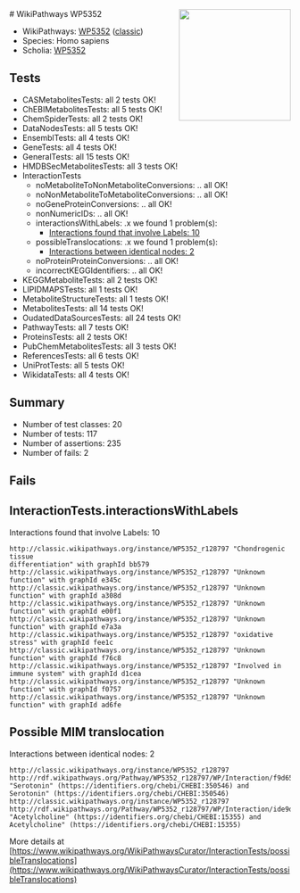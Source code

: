 <img style="float: right; width: 200px" src="https://upload.wikimedia.org/wikipedia/commons/thumb/8/83/Wplogo_with_text_500.png/640px-Wplogo_with_text_500.png" />
# WikiPathways WP5352

* WikiPathways: [WP5352](https://wikipathways.org/pathways/WP5352) ([classic](https://classic.wikipathways.org/instance/WP5352))
* Species: Homo sapiens
* Scholia: [WP5352](https://scholia.toolforge.org/wikipathways/WP5352)
## Tests
* CASMetabolitesTests: all 2 tests OK!
* ChEBIMetabolitesTests: all 5 tests OK!
* ChemSpiderTests: all 2 tests OK!
* DataNodesTests: all 5 tests OK!
* EnsemblTests: all 4 tests OK!
* GeneTests: all 4 tests OK!
* GeneralTests: all 15 tests OK!
* HMDBSecMetabolitesTests: all 3 tests OK!
* InteractionTests
    * noMetaboliteToNonMetaboliteConversions: .. all OK!
    * noNonMetaboliteToMetaboliteConversions: .. all OK!
    * noGeneProteinConversions: .. all OK!
    * nonNumericIDs: .. all OK!
    * interactionsWithLabels: .x we found 1 problem(s):
        * [Interactions found that involve Labels: 10](#fe97a8b8)
    * possibleTranslocations: .x we found 1 problem(s):
        * [Interactions between identical nodes: 2](#1c118207)
    * noProteinProteinConversions: .. all OK!
    * incorrectKEGGIdentifiers: .. all OK!
* KEGGMetaboliteTests: all 2 tests OK!
* LIPIDMAPSTests: all 1 tests OK!
* MetaboliteStructureTests: all 1 tests OK!
* MetabolitesTests: all 14 tests OK!
* OudatedDataSourcesTests: all 24 tests OK!
* PathwayTests: all 7 tests OK!
* ProteinsTests: all 2 tests OK!
* PubChemMetabolitesTests: all 3 tests OK!
* ReferencesTests: all 6 tests OK!
* UniProtTests: all 5 tests OK!
* WikidataTests: all 4 tests OK!


## Summary

* Number of test classes: 20
* Number of tests: 117
* Number of assertions: 235
* Number of fails: 2

## Fails

<a name="fe97a8b8" />

## InteractionTests.interactionsWithLabels

Interactions found that involve Labels: 10
```
http://classic.wikipathways.org/instance/WP5352_r128797 "Chondrogenic tissue 
differentiation" with graphId bb579
http://classic.wikipathways.org/instance/WP5352_r128797 "Unknown function" with graphId e345c
http://classic.wikipathways.org/instance/WP5352_r128797 "Unknown function" with graphId a308d
http://classic.wikipathways.org/instance/WP5352_r128797 "Unknown function" with graphId e00f1
http://classic.wikipathways.org/instance/WP5352_r128797 "Unknown function" with graphId e7a3a
http://classic.wikipathways.org/instance/WP5352_r128797 "oxidative
stress" with graphId fee1c
http://classic.wikipathways.org/instance/WP5352_r128797 "Unknown function" with graphId f76c8
http://classic.wikipathways.org/instance/WP5352_r128797 "Involved in
immune system" with graphId d1cea
http://classic.wikipathways.org/instance/WP5352_r128797 "Unknown function" with graphId f0757
http://classic.wikipathways.org/instance/WP5352_r128797 "Unknown function" with graphId ad6fe
```

<a name="1c118207" />

## Possible MIM translocation

Interactions between identical nodes: 2
```
http://classic.wikipathways.org/instance/WP5352_r128797 http://rdf.wikipathways.org/Pathway/WP5352_r128797/WP/Interaction/f9d65 "Serotonin" (https://identifiers.org/chebi/CHEBI:350546) and 
Serotonin" (https://identifiers.org/chebi/CHEBI:350546)
http://classic.wikipathways.org/instance/WP5352_r128797 http://rdf.wikipathways.org/Pathway/WP5352_r128797/WP/Interaction/ide9de4542 "Acetylcholine" (https://identifiers.org/chebi/CHEBI:15355) and 
Acetylcholine" (https://identifiers.org/chebi/CHEBI:15355)
```

More details at [https://www.wikipathways.org/WikiPathwaysCurator/InteractionTests/possibleTranslocations](https://www.wikipathways.org/WikiPathwaysCurator/InteractionTests/possibleTranslocations)

